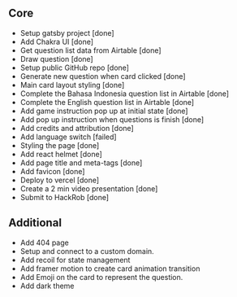 ## Core
- Setup gatsby project [done]
- Add Chakra UI [done]
- Get question list data from Airtable [done]
- Draw question [done]
- Setup public GitHub repo [done]
- Generate new question when card clicked [done]
- Main card layout styling [done]
- Complete the Bahasa Indonesia question list in Airtable [done]
- Complete the English question list in Airtable [done]
- Add game instruction pop up at initial state [done]
- Add pop up instruction when questions is finish [done]
- Add credits and attribution [done]
- Add language switch [failed]
- Styling the page [done]
- Add react helmet [done]
- Add page title and meta-tags [done]
- Add favicon [done]
- Deploy to vercel [done]
- Create a 2 min video presentation [done]
- Submit to HackRob [done]

## Additional
- Add 404 page
- Setup and connect to a custom domain.
- Add recoil for state management
- Add framer motion to create card animation transition
- Add Emoji on the card to represent the question.
- Add dark theme